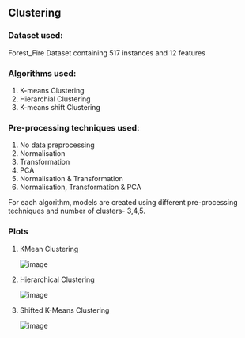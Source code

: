 ## Clustering
   
### Dataset used:  
Forest_Fire Dataset containing 517 instances and 12 features   
### Algorithms used:  
1. K-means Clustering  
2. Hierarchial Clustering  
3. K-means shift Clustering
  
### Pre-processing techniques used:  
1. No data preprocessing
2. Normalisation
3. Transformation
4. PCA
5. Normalisation & Transformation
6. Normalisation, Transformation & PCA  

For each algorithm, models are created using different pre-processing techniques and number of clusters- 3,4,5. 

### Plots

1. KMean Clustering

   ![image](https://github.com/user-attachments/assets/ec4467a5-2341-4df6-b340-39bea4c2c8cc)

2. Hierarchical Clustering

   ![image](https://github.com/user-attachments/assets/49bed5b5-5d59-4780-9d6c-5c9e0e8dfe26)

3. Shifted K-Means Clustering

   ![image](https://github.com/user-attachments/assets/8f4426c7-4f24-448b-858e-4fd921ac8212)


   

